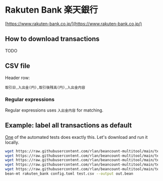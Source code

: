 # Rakuten Bank 楽天銀行

[https://www.rakuten-bank.co.jp/](https://www.rakuten-bank.co.jp/)

## How to download transactions

TODO

## CSV file

Header row:

```csv
取引日,入出金(円),取引後残高(円),入出金内容
```

### Regular expressions

Regular expressions uses `入出金内容` for matching.

## Example: label all transactions as default

[One](https://github.com/rlan/beancount-multitool/tree/main/tests/data/rakuten_bank) of the automated tests does exactly this. Let's download and run it locally.

```sh
wget https://raw.githubusercontent.com/rlan/beancount-multitool/main/tests/data/rakuten_bank/config.toml
wget https://raw.githubusercontent.com/rlan/beancount-multitool/main/tests/data/rakuten_bank/credit_mapping.toml
wget https://raw.githubusercontent.com/rlan/beancount-multitool/main/tests/data/rakuten_bank/debit_mapping.toml
wget https://raw.githubusercontent.com/rlan/beancount-multitool/main/tests/data/rakuten_bank/test.bean
wget https://raw.githubusercontent.com/rlan/beancount-multitool/main/tests/data/rakuten_bank/test.csv
bean-mt rakuten_bank config.toml test.csv --output out.bean
```
